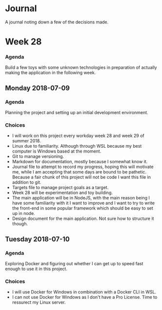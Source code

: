 # Journal

A journal noting down a few of the decisions made.

# Week 28

### Agenda

Build a few toys with some unknown technologies in preparation of actually making the application in the following week.

## Monday 2018-07-09

### Agenda

Planning the project and setting up an initial development environment.

### Choices

* I will work on this project every workday week 28 and week 29 of summer 2018.
* Linux due to familiarity. Although through WSL because my best computer is Windows based at the moment.
* Git to manage versioning.
* Markdown for documentation, mostly because I somewhat know it.
* Journal file to attempt to record my progress, hoping this will motivate me, while I am accepting that some days are bound to be pathetic. Because a fair chunk of this project will not be code I want this file in addition to git.
* Targets file to manage project goals as a target.
* Week 28 will be experimentation and toy building.
* The main application will be in NodeJS, with the main reason being I have some familiarity with it I want to improve and I want to try to write the front-end in some popular framework which should be easy to set up in node.
* Design document for the main application. Not sure how to structure it though.

## Tuesday 2018-07-10

### Agenda

Exploring Docker and figuring out whether I can get up to speed fast enough to use it in  this project.

### Choices

* I will use Docker for Windows in combination with a Docker CLI in WSL.
* I can not use Docker for Windows as I don't have a Pro License. Time to ressurect my Linux server.
